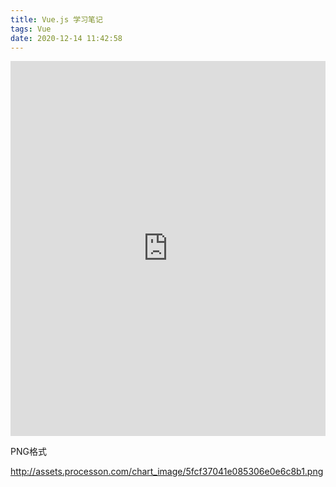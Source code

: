 ```yaml
---
title: Vue.js 学习笔记
tags: Vue
date: 2020-12-14 11:42:58
---
```


<iframe id="embed_dom" name="embed_dom" frameborder="0" style="display:block;width:100%; height:600px;" src="https://www.processon.com/view/link/5fd6d7185653bb06f33b70d6"></iframe>

<!--more-->

PNG格式

http://assets.processon.com/chart_image/5fcf37041e085306e0e6c8b1.png